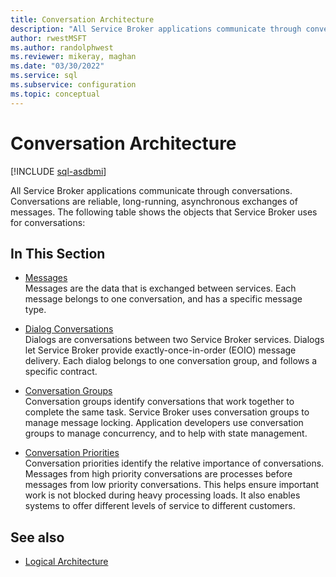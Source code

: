 ```yaml
---
title: Conversation Architecture
description: "All Service Broker applications communicate through conversations."
author: rwestMSFT
ms.author: randolphwest
ms.reviewer: mikeray, maghan
ms.date: "03/30/2022"
ms.service: sql
ms.subservice: configuration
ms.topic: conceptual
---
```


# Conversation Architecture

[!INCLUDE [sql-asdbmi](../../includes/applies-to-version/sql-asdbmi.md)]

All Service Broker applications communicate through conversations. Conversations are reliable, long-running, asynchronous exchanges of messages. The following table shows the objects that Service Broker uses for conversations:

## In This Section

- [Messages](messages.md)  
    Messages are the data that is exchanged between services. Each message belongs to one conversation, and has a specific message type.

- [Dialog Conversations](dialog-conversations.md)  
    Dialogs are conversations between two Service Broker services. Dialogs let Service Broker provide exactly-once-in-order (EOIO) message delivery. Each dialog belongs to one conversation group, and follows a specific contract.

- [Conversation Groups](conversation-groups.md)  
    Conversation groups identify conversations that work together to complete the same task. Service Broker uses conversation groups to manage message locking. Application developers use conversation groups to manage concurrency, and to help with state management.

- [Conversation Priorities](conversation-priorities.md)  
    Conversation priorities identify the relative importance of conversations. Messages from high priority conversations are processes before messages from low priority conversations. This helps ensure important work is not blocked during heavy processing loads. It also enables systems to offer different levels of service to different customers.

## See also

- [Logical Architecture](logical-architecture.md)